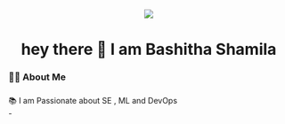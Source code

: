###


###

<div align="center">
  <img src="https://github.com/7oSkaaa/7oSkaaa/blob/main/Images/about_me.gif?raw=true"  />
</div>

###

<h1 align="center">hey there 👋 I am Bashitha Shamila</h1>

###

<h3 align="left">👩‍💻  About Me</h3>

###
📚 I am Passionate about SE , ML and DevOps<br>-</p>

###
<!--
<h3 align="left">🛠 Language and tools</h3>
-->
###

<div align="left">
<!--   <img src="https://images.app.goo.gl/6KDFHQN62M4vP11r6" height="40" alt="go logo"  />
  <img width="12" />
  <img src="https://cdn.jsdelivr.net/gh/devicons/devicon/icons/rust/rust-plain.svg" height="40" alt="rust logo"  />
  <img width="12" />
  <img src="https://cdn.jsdelivr.net/gh/devicons/devicon/icons/ruby/ruby-plain-wordmark.svg" height="40" alt="ruby logo"  />
  <img width="12" />
  <img src="https://cdn.jsdelivr.net/gh/devicons/devicon/icons/dot-net/dot-net-plain-wordmark.svg" height="40" alt="dot-net logo"  />
  <img width="12" />
  <img src="https://cdn.jsdelivr.net/gh/devicons/devicon/icons/firebase/firebase-plain-wordmark.svg" height="40" alt="firebase logo"  />
  <img width="12" />
  <img src="https://cdn.jsdelivr.net/gh/devicons/devicon/icons/amazonwebservices/amazonwebservices-original.svg" height="40" alt="amazonwebservices logo"  />
  <img width="12" />
  <img src="https://cdn.jsdelivr.net/gh/devicons/devicon/icons/circleci/circleci-plain.svg" height="40" alt="circleci logo"  />
  <img width="12" />
  <img src="https://cdn.jsdelivr.net/gh/devicons/devicon/icons/kubernetes/kubernetes-plain.svg" height="40" alt="kubernetes logo"  />
  <img width="12" />
  <img src="https://cdn.jsdelivr.net/gh/devicons/devicon/icons/docker/docker-plain-wordmark.svg" height="40" alt="docker logo"  /> -->
</div>

###



###
